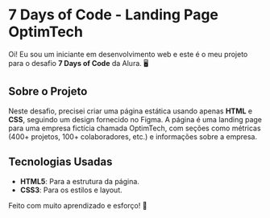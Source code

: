 # 7 Days of Code - Landing Page OptimTech

Oi! Eu sou um iniciante em desenvolvimento web e este é o meu projeto para o desafio **7 Days of Code** da Alura. 🖥️

## Sobre o Projeto

Neste desafio, precisei criar uma página estática usando apenas **HTML** e **CSS**, seguindo um design fornecido no Figma. A página é uma landing page para uma empresa fictícia chamada OptimTech, com seções como métricas (400+ projetos, 100+ colaboradores, etc.) e informações sobre a empresa.


## Tecnologias Usadas

- **HTML5**: Para a estrutura da página.
- **CSS3**: Para os estilos e layout.

Feito com muito aprendizado e esforço! 🚀